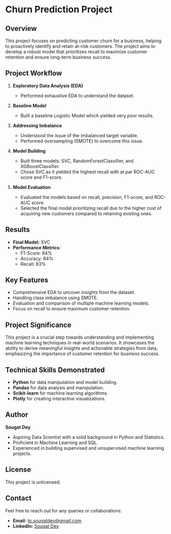 # Churn Prediction Project

## Overview

This project focuses on predicting customer churn for a business, helping to proactively identify and retain at-risk customers. The project aims to develop a robust model that prioritizes recall to maximize customer retention and ensure long-term business success.

## Project Workflow

1. **Exploratory Data Analysis (EDA)**
    - Performed exhaustive EDA to understand the dataset.

2. **Baseline Model**
    - Built a baseline Logistic Model which yielded very poor results.

3. **Addressing Imbalance**
    - Understood the issue of the imbalanced target variable.
    - Performed oversampling (SMOTE) to overcome this issue.

4. **Model Building**
    - Built three models: SVC, RandomForestClassifier, and XGBoostClassifier.
    - Chose SVC as it yielded the highest recall with at par ROC-AUC score and F1-score.

5. **Model Evaluation**
    - Evaluated the models based on recall, precision, F1-score, and ROC-AUC score.
    - Selected the final model prioritizing recall due to the higher cost of acquiring new customers compared to retaining existing ones.

## Results

- **Final Model:** SVC
- **Performance Metrics:**
    - F1-Score: 84%
    - Accuracy: 84%
    - Recall: 83%

## Key Features

- Comprehensive EDA to uncover insights from the dataset.
- Handling class imbalance using SMOTE.
- Evaluation and comparison of multiple machine learning models.
- Focus on recall to ensure maximum customer retention.

## Project Significance

This project is a crucial step towards understanding and implementing machine learning techniques in real-world scenarios. It showcases the ability to derive meaningful insights and actionable strategies from data, emphasizing the importance of customer retention for business success.

## Technical Skills Demonstrated

- **Python** for data manipulation and model building.
- **Pandas** for data analysis and manipulation.
- **Scikit-learn** for machine learning algorithms.
- **Plotly** for creating interactive visualizations.

## Author

**Sougat Dey**

- Aspiring Data Scientist with a solid background in Python and Statistics.
- Proficient in Machine Learning and SQL.
- Experienced in building supervised and unsupervised machine learning projects.

## License

This project is unlicensed.

## Contact

Feel free to reach out for any queries or collaborations:

- **Email:** [to.sougatdey@gmail.com](mailto:to.sougatdey@gmail.com)
- **LinkedIn:** [Sougat Dey](https://www.linkedin.com/in/sougat-dey/)
